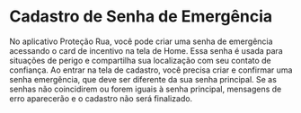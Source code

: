 # Cadastro de Senha de Emergência

No aplicativo Proteção Rua, você pode criar uma senha de emergência acessando o card de incentivo na tela de Home. Essa senha é usada para situações de perigo e compartilha sua localização com seu contato de confiança.  Ao entrar na tela de cadastro, você precisa criar e confirmar uma senha emergência, que deve ser diferente da sua senha principal. Se as senhas não coincidirem ou forem iguais à senha principal, mensagens de erro aparecerão e o cadastro não será finalizado.
